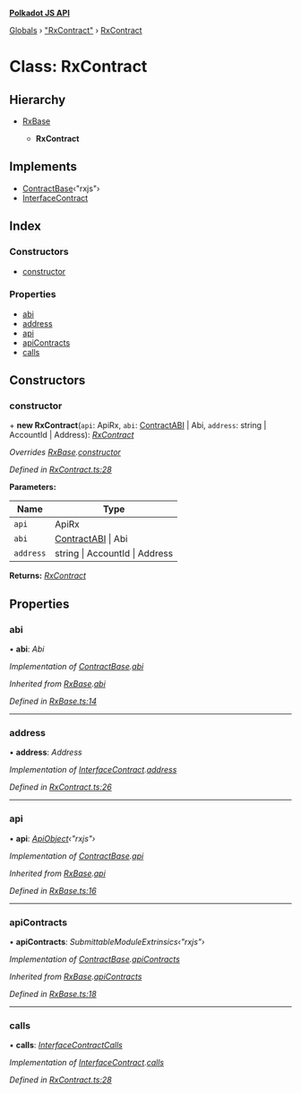 **[Polkadot JS API](../README.md)**

[Globals](../globals.md) › [&quot;RxContract&quot;](../modules/_rxcontract_.md) › [RxContract](_rxcontract_.rxcontract.md)

# Class: RxContract

## Hierarchy

* [RxBase](_rxbase_.rxbase.md)

  * **RxContract**

## Implements

* [ContractBase](../interfaces/_types_.contractbase.md)‹"rxjs"›
* [InterfaceContract](../interfaces/_types_.interfacecontract.md)

## Index

### Constructors

* [constructor](_rxcontract_.rxcontract.md#constructor)

### Properties

* [abi](_rxcontract_.rxcontract.md#abi)
* [address](_rxcontract_.rxcontract.md#address)
* [api](_rxcontract_.rxcontract.md#api)
* [apiContracts](_rxcontract_.rxcontract.md#apicontracts)
* [calls](_rxcontract_.rxcontract.md#calls)

## Constructors

###  constructor

\+ **new RxContract**(`api`: ApiRx, `abi`: [ContractABI](../interfaces/_types_.contractabi.md) | Abi, `address`: string | AccountId | Address): *[RxContract](_rxcontract_.rxcontract.md)*

*Overrides [RxBase](_rxbase_.rxbase.md).[constructor](_rxbase_.rxbase.md#constructor)*

*Defined in [RxContract.ts:28](https://github.com/polkadot-js/api/blob/692c208/packages/api-contract/src/RxContract.ts#L28)*

**Parameters:**

Name | Type |
------ | ------ |
`api` | ApiRx |
`abi` | [ContractABI](../interfaces/_types_.contractabi.md) &#124; Abi |
`address` | string &#124; AccountId &#124; Address |

**Returns:** *[RxContract](_rxcontract_.rxcontract.md)*

## Properties

###  abi

• **abi**: *Abi*

*Implementation of [ContractBase](../interfaces/_types_.contractbase.md).[abi](../interfaces/_types_.contractbase.md#abi)*

*Inherited from [RxBase](_rxbase_.rxbase.md).[abi](_rxbase_.rxbase.md#abi)*

*Defined in [RxBase.ts:14](https://github.com/polkadot-js/api/blob/692c208/packages/api-contract/src/RxBase.ts#L14)*

___

###  address

• **address**: *Address*

*Implementation of [InterfaceContract](../interfaces/_types_.interfacecontract.md).[address](../interfaces/_types_.interfacecontract.md#address)*

*Defined in [RxContract.ts:26](https://github.com/polkadot-js/api/blob/692c208/packages/api-contract/src/RxContract.ts#L26)*

___

###  api

• **api**: *[ApiObject](../modules/_types_.md#apiobject)‹"rxjs"›*

*Implementation of [ContractBase](../interfaces/_types_.contractbase.md).[api](../interfaces/_types_.contractbase.md#api)*

*Inherited from [RxBase](_rxbase_.rxbase.md).[api](_rxbase_.rxbase.md#api)*

*Defined in [RxBase.ts:16](https://github.com/polkadot-js/api/blob/692c208/packages/api-contract/src/RxBase.ts#L16)*

___

###  apiContracts

• **apiContracts**: *SubmittableModuleExtrinsics‹"rxjs"›*

*Implementation of [ContractBase](../interfaces/_types_.contractbase.md).[apiContracts](../interfaces/_types_.contractbase.md#apicontracts)*

*Inherited from [RxBase](_rxbase_.rxbase.md).[apiContracts](_rxbase_.rxbase.md#apicontracts)*

*Defined in [RxBase.ts:18](https://github.com/polkadot-js/api/blob/692c208/packages/api-contract/src/RxBase.ts#L18)*

___

###  calls

• **calls**: *[InterfaceContractCalls](../interfaces/_types_.interfacecontractcalls.md)*

*Implementation of [InterfaceContract](../interfaces/_types_.interfacecontract.md).[calls](../interfaces/_types_.interfacecontract.md#calls)*

*Defined in [RxContract.ts:28](https://github.com/polkadot-js/api/blob/692c208/packages/api-contract/src/RxContract.ts#L28)*